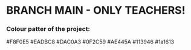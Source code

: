 # BRANCH MAIN - ONLY TEACHERS!

### Colour patter of the project:

#F8F0E5
#EADBC8
#DAC0A3
#0F2C59
#AE445A
#113946
#1a1613
